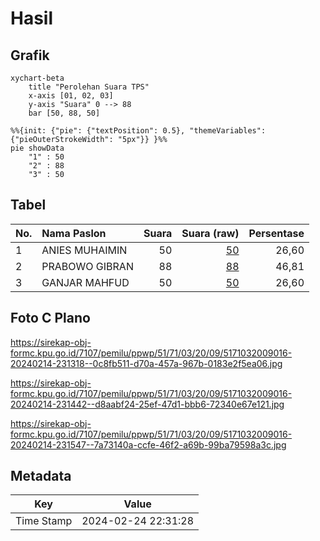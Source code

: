 # Hasil

## Grafik

```mermaid
xychart-beta
    title "Perolehan Suara TPS"
    x-axis [01, 02, 03]
    y-axis "Suara" 0 --> 88
    bar [50, 88, 50]
```

```mermaid
%%{init: {"pie": {"textPosition": 0.5}, "themeVariables": {"pieOuterStrokeWidth": "5px"}} }%%
pie showData
    "1" : 50
    "2" : 88
    "3" : 50
```

## Tabel

| No. | Nama Paslon    | Suara | Suara (raw) | Persentase |
|:--- |:-------------- | -----:| -----------:| ----------:|
| 1   | ANIES MUHAIMIN | 50    | [50][p-1]   | 26,60      |
| 2   | PRABOWO GIBRAN | 88    | [88][p-2]   | 46,81      |
| 3   | GANJAR MAHFUD  | 50    | [50][p-3]   | 26,60      |


[p-1]: https://github.com/gigit-pemilu/pemilu-2024-51-bali/blob/main/pilpres/hitung-suara/sub/51-bali/sub/71-kota-denpasar/sub/03-denpasar-barat/sub/2009-tegal-kertha/sub/016-tps/sub/paslon-1.txt
[p-2]: https://github.com/gigit-pemilu/pemilu-2024-51-bali/blob/main/pilpres/hitung-suara/sub/51-bali/sub/71-kota-denpasar/sub/03-denpasar-barat/sub/2009-tegal-kertha/sub/016-tps/sub/paslon-2.txt
[p-3]: https://github.com/gigit-pemilu/pemilu-2024-51-bali/blob/main/pilpres/hitung-suara/sub/51-bali/sub/71-kota-denpasar/sub/03-denpasar-barat/sub/2009-tegal-kertha/sub/016-tps/sub/paslon-3.txt

## Foto C Plano

https://sirekap-obj-formc.kpu.go.id/7107/pemilu/ppwp/51/71/03/20/09/5171032009016-20240214-231318--0c8fb511-d70a-457a-967b-0183e2f5ea06.jpg

https://sirekap-obj-formc.kpu.go.id/7107/pemilu/ppwp/51/71/03/20/09/5171032009016-20240214-231442--d8aabf24-25ef-47d1-bbb6-72340e67e121.jpg

https://sirekap-obj-formc.kpu.go.id/7107/pemilu/ppwp/51/71/03/20/09/5171032009016-20240214-231547--7a73140a-ccfe-46f2-a69b-99ba79598a3c.jpg


## Metadata

| Key        | Value               |
| ---------- | ------------------- |
| Time Stamp | 2024-02-24 22:31:28 |



